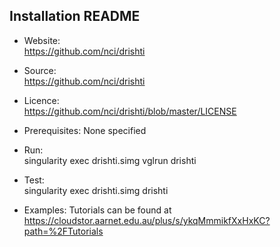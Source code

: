 ## Installation README

* Website:  
            https://github.com/nci/drishti
* Source:   
            https://github.com/nci/drishti

* Licence:  
            https://github.com/nci/drishti/blob/master/LICENSE

* Prerequisites:
            None specified

* Run:      
            singularity exec drishti.simg vglrun drishti

* Test:     
            singularity exec drishti.simg drishti

* Examples:
            Tutorials can be found at https://cloudstor.aarnet.edu.au/plus/s/ykqMmmikfXxHxKC?path=%2FTutorials
